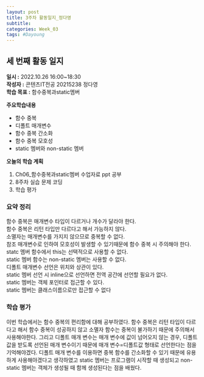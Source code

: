 ```yaml
---
layout: post
title: 3주차 활동일지_정다영
subtitle:
categories: Week_03
tags: #Dayoung
---
```

## 세 번째 활동 일지
**일시 :** 2022.10.26 16:00~18:30  
**작성자 :** 콘텐츠IT전공 20215238 정다영  
**학습 목표 :** 함수중복과static멤버    

**주요학습내용**
- 함수 중복
- 디폴트 매개변수
- 함수 중복 간소화
- 함수 중복 모호성
- static 멤버와 non-static 멤버  

**오늘의 학습 계획**
1. Ch06_함수중복과static멤버 수업자료 ppt 공부
2. 8주차 실습 문제 코딩  
3. 학습 평가
### 요약 정리
함수 중복은 매개변수 타입이 다르거나 개수가 달라야 한다.   
함수 중복은 리턴 타입만 다르다고 해서 가능하지 않다.   
소멸자는 매개변수를 가지지 않으므로 중복할 수 없다.   
참조 매개변수로 인하여 모호성이 발생할 수 있기때문에 함수 중복 시 주의해야 한다.   
statc 멤버 함수에서 this는 선택적으로 사용할 수 없다.   
static 멤버 함수는 non-static 멤버는 사용할 수 없다.   
디폴트 매개변수 선언은 위치와 상관이 있다.   
static 멤버 선언 시 inline으로 선언하면 전역 공간에 선언할 필요가 없다.   
static 멤버는 객체 포인터로 접근할 수 있다.   
static 멤버는 클래스이름으로만 접근할 수 없다
### 학습 평가
이번 학습에서는 함수 중복의 편리함에 대해 공부하였다. 함수 중복은 리턴 타입이 다르다고 해서 함수 중복이 성공하지 않고 소멸자 함수는 중복이 불가하기 때문에 주의해서 사용해야한다. 그리고 디폴트 매개 변수는 매개 변수에 값이 넘어오지 않는 경우, 디폴트 값을 받도록 선언된 매개 변수이기 때문에 매개 변수=디폴트값 형태로 선언한다는 점을 기억해야겠다. 디폴트 매개 변수를 이용하면 중복 함수를 간소화할 수 있기 때문에 유용하게 사용해야겠다고 생각하였고 static 멤버는 프로그램이 시작할 때 생성되고 non-static 멤버는 객체가 생성될 때 함께 생성된다는 점을 배웠다.
